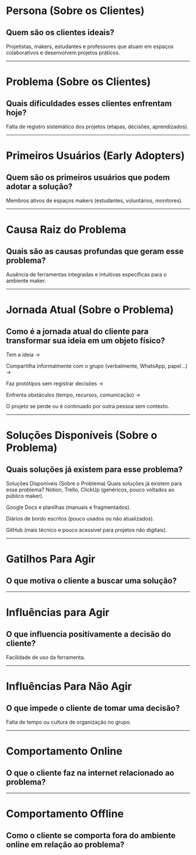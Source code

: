 # Persona (Sobre os Clientes)

## Quem são os clientes ideais?

Projetistas, makers, estudantes e professores que atuam em espaços colaborativos e desenvolvem projetos práticos.

---

# Problema (Sobre os Clientes)

## Quais dificuldades esses clientes enfrentam hoje?

Falta de registro sistemático dos projetos (etapas, decisões, aprendizados).

---

# Primeiros Usuários (Early Adopters)

## Quem são os primeiros usuários que podem adotar a solução?

Membros ativos de espaços makers (estudantes, voluntários, monitores).

---

# Causa Raiz do Problema

## Quais são as causas profundas que geram esse problema?

Ausência de ferramentas integradas e intuitivas específicas para o ambiente maker.

---

# Jornada Atual (Sobre o Problema)

## Como é a jornada atual do cliente para transformar sua ideia em um objeto físico?

Tem a ideia →

Compartilha informalmente com o grupo (verbalmente, WhatsApp, papel...) →

Faz protótipos sem registrar decisões →

Enfrenta obstáculos (tempo, recursos, comunicação) →

O projeto se perde ou é continuado por outra pessoa sem contexto.

---

# Soluções Disponíveis (Sobre o Problema)

## Quais soluções já existem para esse problema?

Soluções Disponíveis (Sobre o Problema)
Quais soluções já existem para esse problema?
Notion, Trello, ClickUp (genéricos, pouco voltados ao público maker).

Google Docs e planilhas (manuais e fragmentados).

Diários de bordo escritos (pouco usados ou não atualizados).

GitHub (mais técnico e pouco acessível para projetos não digitais).

---

# Gatilhos Para Agir

## O que motiva o cliente a buscar uma solução?

---

# Influências para Agir

## O que influencia positivamente a decisão do cliente?

Facilidade de uso da ferramenta.

---

# Influências Para Não Agir

## O que impede o cliente de tomar uma decisão?

Falta de tempo ou cultura de organização no grupo.

---

# Comportamento Online

## O que o cliente faz na internet relacionado ao problema?



---

# Comportamento Offline

## Como o cliente se comporta fora do ambiente online em relação ao problema?
